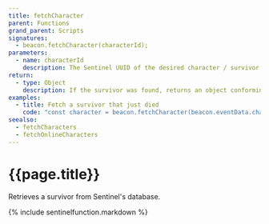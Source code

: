 ```yaml
---
title: fetchCharacter
parent: Functions
grand_parent: Scripts
signatures:
  - beacon.fetchCharacter(characterId);
parameters:
  - name: characterId
    description: The Sentinel UUID of the desired character / survivor.
return:
  - type: Object
    description: If the survivor was found, returns an object conforming to the [Character](../classes/character.html) class. Returns null if not found, which is rare, but possible.
examples:
  - title: Fetch a survivor that just died
    code: "const character = beacon.fetchCharacter(beacon.eventData.characterId);"
seealso:
  - fetchCharacters
  - fetchOnlineCharacters
---
```

# {{page.title}}

Retrieves a survivor from Sentinel's database.

{% include sentinelfunction.markdown %}
